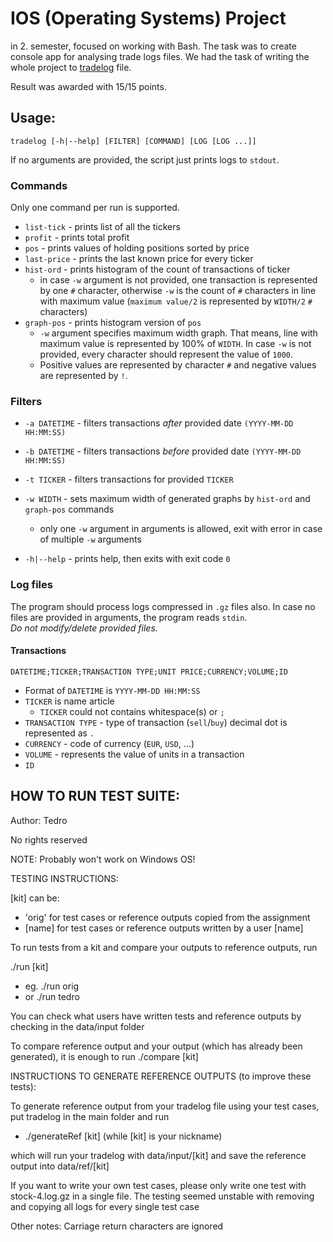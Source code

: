 # IOS (Operating Systems) Project
in 2. semester, focused on working with Bash. The task was to create console app for analysing trade logs files. We had the task of writing the whole project to [tradelog](https://github.com/bivaD/IOS-project-Bash-Stock-logs-filtering-/blob/master/tradelog) file.

Result was awarded with 15/15 points.

## Usage:
```shell
tradelog [-h|--help] [FILTER] [COMMAND] [LOG [LOG ...]]
```
If no arguments are provided, the script just prints logs to `stdout`.

### Commands
Only one command per run is supported.
- `list-tick` - prints list of all the tickers
- `profit` - prints total profit
- `pos` - prints values of holding positions sorted by price
- `last-price` - prints the last known price for every ticker
- `hist-ord` - prints histogram of the count of transactions of ticker
    - in case `-w` argument is not provided, one transaction is represented by one `#` character,
      otherwise `-w` is the count of `#` characters in line with maximum value (`maximum value/2` is represented by `WIDTH/2` `#` characters)
- `graph-pos` - prints histogram version of `pos`
    - `-w` argument specifies maximum width graph. That means, line with maximum value is represented by 100% of `WIDTH`. In case `-w` is not provided, every character should represent the value of `1000`.
    - Positive values are represented by character `#` and negative values are represented by `!`.

### Filters
- `-a DATETIME` - filters transactions _after_ provided date `(YYYY-MM-DD HH:MM:SS)`
- `-b DATETIME` - filters transactions _before_ provided date `(YYYY-MM-DD HH:MM:SS)`
- `-t TICKER` - filters transactions for provided `TICKER`
- `-w WIDTH` - sets maximum width of generated graphs by `hist-ord` and `graph-pos` commands
    - only one `-w` argument in arguments is allowed, exit with error in case of multiple `-w` arguments

- `-h|--help` - prints help, then exits with exit code `0`


### Log files
The program should process logs compressed in `.gz` files also.
In case no files are provided in arguments, the program reads `stdin`.  
*Do not modify/delete provided files.*
#### Transactions
```
DATETIME;TICKER;TRANSACTION TYPE;UNIT PRICE;CURRENCY;VOLUME;ID
```
- Format of `DATETIME` is `YYYY-MM-DD HH:MM:SS`
- `TICKER` is name article
    - `TICKER` could not contains whitespace(s) or `;`
- `TRANSACTION TYPE` - type of transaction (`sell`/`buy`) decimal dot is represented as `.`
- `CURRENCY` - code of currency (`EUR`, `USD`, ...)
- `VOLUME` - represents the value of units in a transaction
- `ID`

## HOW TO RUN TEST SUITE:

Author: Tedro

No rights reserved

NOTE: Probably won't work on Windows OS!

TESTING INSTRUCTIONS:

[kit] can be:
  - 'orig' for test cases or reference outputs copied from the assignment
  - [name] for test cases or reference outputs written by a user [name]

To run tests from a kit and compare your outputs to reference outputs, run

./run [kit]
  - eg. ./run orig
  - or  ./run tedro

You can check what users have written tests and reference outputs by checking 
in the data/input folder

To compare reference output and your output (which has already been generated),
it is enough to run ./compare [kit]

INSTRUCTIONS TO GENERATE REFERENCE OUTPUTS (to improve these tests):

To generate reference output from your tradelog file using your test cases,
put tradelog in the main folder and run 
  - ./generateRef [kit] (while [kit] is your nickname)

which will run your tradelog with data/input/[kit] and save the reference
output into data/ref/[kit]


If you want to write your own test cases, please only write one test with
stock-4.log.gz in a single file. The testing seemed unstable with removing and
copying all logs for every single test case

Other notes:
Carriage return characters are ignored
